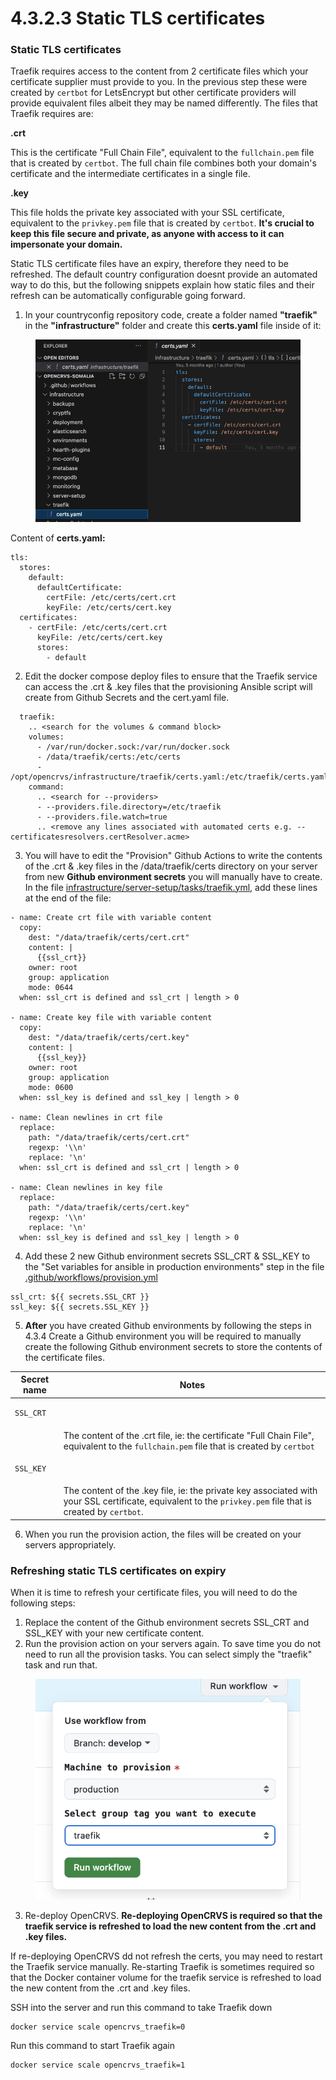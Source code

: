 # 4.3.2.3 Static TLS certificates

### Static TLS certificates

Traefik requires access to the content from 2 certificate files which your certificate supplier must provide to you.  In the previous step these were created by `certbot` for LetsEncrypt but other certificate providers will provide equivalent files albeit they may be named differently.  The files that Traefik requires are:

**.crt**

This is the certificate "Full Chain File", equivalent to the `fullchain.pem` file that is created by `certbot`.  The full chain file combines both your domain's certificate and the intermediate certificates in a single file.

**.key**

This file holds the private key associated with your SSL certificate, equivalent to the `privkey.pem` file that is created by `certbot`. **It's crucial to keep this file secure and private, as anyone with access to it can impersonate your domain.**

Static TLS certificate files have an expiry, therefore they need to be refreshed.  The default country configuration doesnt provide an automated way to do this, but the following snippets explain how static files and their refresh can be automatically configurable going forward. &#x20;

1. In your countryconfig repository code, create a folder named **"traefik"** in the **"infrastructure"** folder and create this **certs.yaml** file inside of it:

<figure><img src="../../../../.gitbook/assets/Screenshot 2024-10-11 at 12.55.01.png" alt=""><figcaption></figcaption></figure>

Content of **certs.yaml:**

```
tls:
  stores:
    default:
      defaultCertificate:
        certFile: /etc/certs/cert.crt
        keyFile: /etc/certs/cert.key
  certificates:
    - certFile: /etc/certs/cert.crt
      keyFile: /etc/certs/cert.key
      stores:
        - default
```

2. Edit the docker compose deploy files to ensure that the Traefik service can access the .crt & .key files that the provisioning Ansible script will create from Github Secrets and the cert.yaml file.

```
  traefik:
    .. <search for the volumes & command block>
    volumes:
      - /var/run/docker.sock:/var/run/docker.sock
      - /data/traefik/certs:/etc/certs
      - /opt/opencrvs/infrastructure/traefik/certs.yaml:/etc/traefik/certs.yaml
    command:
      .. <search for --providers>
      - --providers.file.directory=/etc/traefik
      - --providers.file.watch=true
      .. <remove any lines associated with automated certs e.g. --certificatesresolvers.certResolver.acme>
```

3. You will have to edit the "Provision" Github Actions to write the contents of the .crt & .key files in the /data/traefik/certs directory on your server from new **Github environment secrets** you will manually have to create.  In the file [infrastructure/server-setup/tasks/traefik.yml](https://github.com/opencrvs/opencrvs-countryconfig/blob/master/infrastructure/server-setup/tasks/traefik.yml), add these lines at the end of the file:

```
- name: Create crt file with variable content
  copy:
    dest: "/data/traefik/certs/cert.crt"
    content: |
      {{ssl_crt}}
    owner: root
    group: application
    mode: 0644
  when: ssl_crt is defined and ssl_crt | length > 0

- name: Create key file with variable content
  copy:
    dest: "/data/traefik/certs/cert.key"
    content: |
      {{ssl_key}}
    owner: root
    group: application
    mode: 0600
  when: ssl_key is defined and ssl_key | length > 0

- name: Clean newlines in crt file
  replace:
    path: "/data/traefik/certs/cert.crt"
    regexp: '\\n'
    replace: '\n'
  when: ssl_crt is defined and ssl_crt | length > 0

- name: Clean newlines in key file
  replace:
    path: "/data/traefik/certs/cert.key"
    regexp: '\\n'
    replace: '\n'
  when: ssl_key is defined and ssl_key | length > 0
```

4. Add these 2 new Github environment secrets SSL\_CRT & SSL\_KEY to the "Set variables for ansible in production environments" step in the file [.github/workflows/provision.yml](https://github.com/opencrvs/opencrvs-countryconfig/blob/cde5c29849189d9e9fdef7b3a93f393e9af05150/.github/workflows/provision.yml#L123)

```
ssl_crt: ${{ secrets.SSL_CRT }}
ssl_key: ${{ secrets.SSL_KEY }}
```

5. **After** you have created Github environments by following the steps in 4.3.4 Create a Github environment you will be required to manually create the following Github environment secrets to store the contents of the certificate files.

| Secret name                      | Notes                                                                                                                                                      |
| -------------------------------- | ---------------------------------------------------------------------------------------------------------------------------------------------------------- |
| <pre><code>SSL_CRT
</code></pre> | The content of the .crt file, ie: the certificate "Full Chain File", equivalent to the `fullchain.pem` file that is created by `certbot`                   |
| <pre><code>SSL_KEY
</code></pre> | The content of the .key file, ie: the private key associated with your SSL certificate, equivalent to the `privkey.pem` file that is created by `certbot`. |

6. When you run the provision action, the files will be created on your servers appropriately.

### Refreshing static TLS certificates on expiry

When it is time to refresh your certificate files, you will need to do the following steps:

1. Replace the content of the Github environment secrets SSL\_CRT and SSL\_KEY with your new certificate content.
2. Run the provision action on your servers again.  To save time you do not need to run all the provision tasks.  You can select simply the "traefik" task and run that.



<figure><img src="../../../../.gitbook/assets/Screenshot 2024-11-05 at 14.25.08.png" alt=""><figcaption></figcaption></figure>

3. Re-deploy OpenCRVS.  **Re-deploying OpenCRVS is required so that the traefik service is refreshed to load the new content from the .crt and .key files.**

If re-deploying OpenCRVS dd not refresh the certs, you may need to restart the Traefik service manually.  Re-starting Traefik is sometimes required so that the Docker container volume for the traefik service is refreshed to load the new content from the .crt and .key files.

SSH into the server and run this command to take Traefik down

```
docker service scale opencrvs_traefik=0
```

Run this command to start Traefik again

```
docker service scale opencrvs_traefik=1
```
